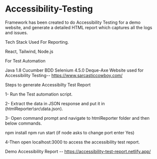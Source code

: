 # Accessibility-Testing

Framework has been created to do Accessibility Testing for a demo website, and generate a detailed HTML report which captures all the logs and issues.

Tech Stack Used For Reporting.

React,
Tailwind,
Node.js

For Test Automation

Java 1.8
Cucumber BDD
Selenium 4.5.0
Deque-Axe 
Website used for Accessibility Testing-- https://www.sarcasticcowboy.com/


Steps to generate Accessibilty Test Report

1- Run the Test automation script.

2- Extract the data in JSON response and put it in (htmlReporter\src\data.json).

3- Open command prompt and navigate to htmlReporter folder and then below commands.

 npm install
 npm run start   (if node asks to change port enter Yes)
 
 4-Then open localhost:3000 to access the accessibility test report.
 
 Demo Accessibility Report -- https://accessibility-test-report.netlify.app/
 
 
